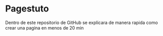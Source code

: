 # Pagestuto

Dentro de este repositorio de GitHub se explicara de manera rapida como crear una pagina en menos de 20 min 

